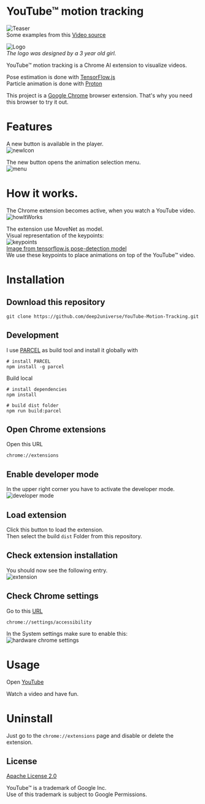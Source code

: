 # YouTube™ motion tracking
![Teaser](assets/teaser.gif)  
Some examples from this [Video source](https://www.youtube.com/watch?v=eRjUmsB9lMk)    

![Logo](assets/logo128.png)  
_The logo was designed by a 3 year old girl._

YouTube™ motion tracking is a Chrome AI extension to visualize videos.

Pose estimation is done with [TensorFlow.js](https://www.tensorflow.org/js)  
Particle animation is done with [Proton](https://github.com/drawcall/Proton)

This project is a [Google Chrome](https://www.google.com/intl/en/chrome/) browser extension. That's why you need this browser to try it out.

# Features
A new button is available in the player.  
![newIcon](assets/newIcon.png)  

The new button opens the animation selection menu.  
![menu](assets/menu.png)

# How it works.
The Chrome extension becomes active, when you watch a YouTube video.  
![howItWorks](assets/howItWorks.png)


The extension use MoveNet as model.  
Visual representation of the keypoints:  
![keypoints](assets/keypoints.png)  
[Image from tensorflow.js pose-detection model](https://github.com/tensorflow/tfjs-models/tree/master/pose-detection#coco-keypoints-used-in-movenet-and-posenet)  
We use these keypoints to place animations on top of the YouTube™ video.

# Installation
<a name="clone"></a>
## Download this repository
```shell
git clone https://github.com/deep2universe/YouTube-Motion-Tracking.git
```

<a name="Build"></a>
## Development
I use [PARCEL](https://parceljs.org/) as build tool and install it globally with
```shell
# install PARCEL
npm install -g parcel
```

Build local
```shell
# install dependencies
npm install

# build dist folder
npm run build:parcel
```

<a name="chromeExtension"></a>
## Open Chrome extensions
Open this URL
```
chrome://extensions
```
<a name="enableDevMode"></a>
## Enable developer mode
In the upper right corner you have to activate the developer mode.  
![developer mode](assets/developerMode.png)
<a name="loadExtension"></a>
## Load extension
Click this button to load the extension.  
Then select the build ```dist``` Folder from this repository.

<a name="checkExtension"></a>
## Check extension installation
You should now see the following entry.  
![extension](assets/extension.png)

<a name="checkChromeSettings"></a>
## Check Chrome settings
Go to this [URL](chrome://settings/accessibility)
```
chrome://settings/accessibility
```
In the System settings make sure to enable this:    
![hardware chrome settings](assets/hardware.png)

<a name="Usage"></a>
# Usage
Open [YouTube](https://www.youtube.com/)

Watch a video and have fun.

<a name="uninstall"></a>
# Uninstall
Just go to the `chrome://extensions` page and disable or delete the extension.

## License

[Apache License 2.0](LICENSE)

YouTube™ is a trademark of Google Inc.  
Use of this trademark is subject to Google Permissions.  
